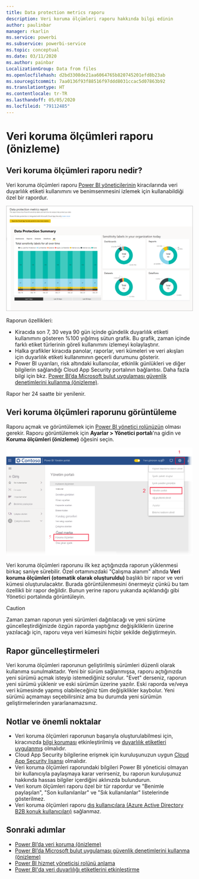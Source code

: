 ```yaml
---
title: Data protection metrics raporu
description: Veri koruma ölçümleri raporu hakkında bilgi edinin
author: paulinbar
manager: rkarlin
ms.service: powerbi
ms.subservice: powerbi-service
ms.topic: conceptual
ms.date: 03/11/2020
ms.author: painbar
LocalizationGroup: Data from files
ms.openlocfilehash: d2bd3308de21aa6064765b820745201efd8b23ab
ms.sourcegitcommit: 7aa0136f93f88516f97ddd8031ccac5d07863b92
ms.translationtype: HT
ms.contentlocale: tr-TR
ms.lasthandoff: 05/05/2020
ms.locfileid: "79112485"
---
```

# <a name="data-protection-metrics-report-preview"></a>Veri koruma ölçümleri raporu (önizleme)

## <a name="what-is-the-data-protection-metrics-report"></a>Veri koruma ölçümleri raporu nedir?
Veri koruma ölçümleri raporu [Power BI yöneticilerinin](../service-admin-role.md) kiracılarında veri duyarlılık etiketi kullanımını ve benimsenmesini izlemek için kullanabildiği özel bir rapordur.

![Data protection metrics raporu](./media/service-security-data-protection-metrics-report/protection-metrics-seven-days-1.png)
 
Raporun özellikleri:
* Kiracıda son 7, 30 veya 90 gün içinde gündelik duyarlılık etiketi kullanımını gösteren %100 yığılmış sütun grafik. Bu grafik, zaman içinde farklı etiket türlerinin göreli kullanımını izlemeyi kolaylaştırır.
* Halka grafikler kiracıda panolar, raporlar, veri kümeleri ve veri akışları için duyarlılık etiketi kullanımının geçerli durumunu gösterir.
* Power BI uyarıları, risk altındaki kullanıcılar, etkinlik günlükleri ve diğer bilgilerin sağlandığı Cloud App Security portalının bağlantısı. Daha fazla bilgi için bkz. [Power BI’da Microsoft bulut uygulaması güvenlik denetimlerini kullanma (önizleme)](./service-security-using-microsoft-cloud-app-security-controls.md).

Rapor her 24 saatte bir yenilenir.

## <a name="viewing-the-data-protection-metrics-report"></a>Veri koruma ölçümleri raporunu görüntüleme

Raporu açmak ve görüntülemek için [Power BI yönetici rolünüzün](../service-admin-role.md) olması gerekir.
Raporu görüntülemek için **Ayarlar > Yönetici portalı**'na gidin ve **Koruma ölçümleri (önizleme)** öğesini seçin.

![koruma ölçümleri yönetici portalı](./media/service-security-data-protection-metrics-report/protection-metrics-admin-portal.png)
 
 
Veri koruma ölçümleri raporunu ilk kez açtığınızda raporun yüklenmesi birkaç saniye sürebilir. Özel ortamınızdaki "Çalışma alanım" altında **Veri koruma ölçümleri (otomatik olarak oluşturuldu)** başlıklı bir rapor ve veri kümesi oluşturulacaktır. Burada görüntülenmesini önermeyiz çünkü bu tam özellikli bir rapor değildir. Bunun yerine raporu yukarıda açıklandığı gibi Yönetici portalında görüntüleyin.

> [!CAUTION]
> Zaman zaman raporun yeni sürümleri dağıtılacağı ve yeni sürüme güncelleştirdiğinizde özgün raporda yaptığınız değişikliklerin üzerine yazılacağı için, raporu veya veri kümesini hiçbir şekilde değiştirmeyin.

## <a name="report-updates"></a>Rapor güncelleştirmeleri

Veri koruma ölçümleri raporunun geliştirilmiş sürümleri düzenli olarak kullanıma sunulmaktadır. Yeni bir sürüm sağlanmışsa, raporu açtığınızda yeni sürümü açmak isteyip istemediğiniz sorulur. "Evet" derseniz, raporun yeni sürümü yüklenir ve eski sürümün üzerine yazılır. Eski raporda ve/veya veri kümesinde yapmış olabileceğiniz tüm değişiklikler kaybolur. Yeni sürümü açmamayı seçebilirsiniz ama bu durumda yeni sürümün geliştirmelerinden yararlanamazsınız. 
## <a name="notes-and-considerations"></a>Notlar ve önemli noktalar
* Veri koruma ölçümleri raporunun başarıyla oluşturulabilmesi için, kiracınızda [bilgi koruması](./service-security-enable-data-sensitivity-labels.md) etkinleştirilmiş ve [duyarlılık etiketleri uygulanmış](../designer/service-security-apply-data-sensitivity-labels.md) olmalıdır. 
* Cloud App Security bilgilerine erişmek için kuruluşunuzun uygun [Cloud App Security lisansı](https://docs.microsoft.com/power-bi/admin/service-security-using-microsoft-cloud-app-security-controls#microsoft-cloud-app-security-licensing) olmalıdır.
* Veri koruma ölçümleri raporundaki bilgileri Power BI yöneticisi olmayan bir kullanıcıyla paylaşmaya karar verirseniz, bu raporun kuruluşunuz hakkında hassas bilgiler içerdiğini aklınızda bulundurun.
* Veri korum ölçümleri raporu özel bir tür rapordur ve "Benimle paylaşılan", "Son kullanılanlar" ve "Sık kullanılanlar" listelerinde gösterilmez.
* Veri koruma ölçümleri raporu [dış kullanıcılara (Azure Active Directory B2B konuk kullanıcıları)](../service-admin-azure-ad-b2b.md) sağlanmaz.
## <a name="next-steps"></a>Sonraki adımlar
* [Power BI’da veri koruma (önizleme)](./service-security-data-protection-overview.md)
* [Power BI’da Microsoft bulut uygulaması güvenlik denetimlerini kullanma (önizleme)](./service-security-using-microsoft-cloud-app-security-controls.md)
* [Power BI hizmet yöneticisi rolünü anlama](../service-admin-role.md)
* [Power BI'da veri duyarlılığı etiketlerini etkinleştirme](./service-security-enable-data-sensitivity-labels.md)